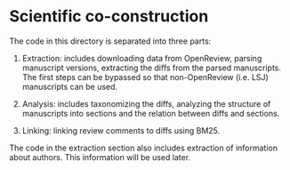 # Scientific co-construction

The code in this directory is separated into three parts:

1) Extraction: includes downloading data from OpenReview, parsing manuscript versions, extracting the diffs from the parsed manuscripts. The first steps can be bypassed so that non-OpenReview (i.e. LSJ) manuscripts can be used.

2) Analysis: includes taxonomizing the diffs, analyzing the structure of manuscripts into sections and the relation between diffs and sections.

3) Linking: linking review comments to diffs using BM25.

The code in the extraction section also includes extraction of information about authors. This information will be used later.
